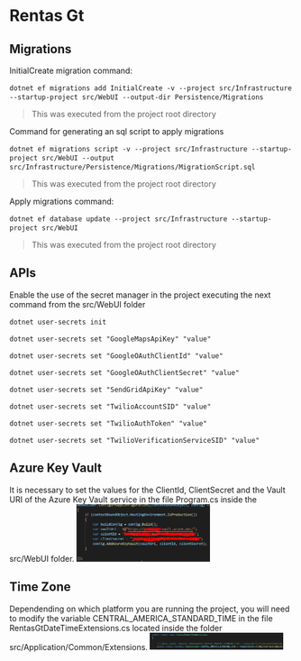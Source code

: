 # Rentas Gt

## Migrations

InitialCreate migration command:
```
dotnet ef migrations add InitialCreate -v --project src/Infrastructure --startup-project src/WebUI --output-dir Persistence/Migrations
```
> This was executed from the project root directory


Command for generating an sql script to apply migrations
```
dotnet ef migrations script -v --project src/Infrastructure --startup-project src/WebUI --output src/Infrastructure/Persistence/Migrations/MigrationScript.sql
```
> This was executed from the project root directory


Apply migrations command:
```
dotnet ef database update --project src/Infrastructure --startup-project src/WebUI
```
> This was executed from the project root directory


## APIs
Enable the use of the secret manager in the project executing the next command from the src/WebUI folder
```
dotnet user-secrets init
```

```
dotnet user-secrets set "GoogleMapsApiKey" "value"
```

```
dotnet user-secrets set "GoogleOAuthClientId" "value"
```

```
dotnet user-secrets set "GoogleOAuthClientSecret" "value"
```

```
dotnet user-secrets set "SendGridApiKey" "value"
```

```
dotnet user-secrets set "TwilioAccountSID" "value"
```

```
dotnet user-secrets set "TwilioAuthToken" "value"
```

```
dotnet user-secrets set "TwilioVerificationServiceSID" "value"
```

## Azure Key Vault
It is necessary to set the values for the ClientId, ClientSecret and the Vault URI of the Azure Key Vault service in the file Program.cs inside the src/WebUI folder.
<img alt="Azure Key Vault Configuration" src="https://github.com/juanguerra97/rentasgt/raw/master/docs/img/KeyVaultProgram.cs.PNG" width="47%">

## Time Zone
Dependending on which platform you are running the project, you will need to modify the variable CENTRAL_AMERICA_STANDARD_TIME in the file RentasGtDateTimeExtensions.cs located inside the folder src/Application/Common/Extensions.
<img alt="Azure Key Vault Configuration" src="https://github.com/juanguerra97/rentasgt/raw/master/docs/img/TimeZone.PNG" width="47%">
